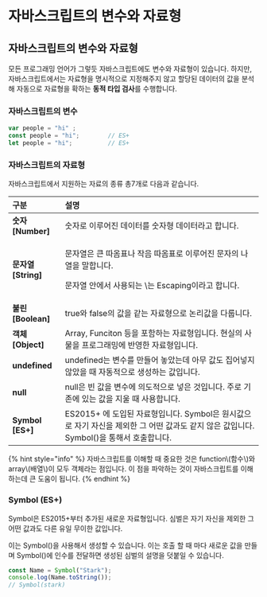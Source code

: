 # 자바스크립트의 변수와 자료형

## 자바스크립트의 변수와 자료형

 모든 프로그래밍 언어가 그렇듯 자바스크립트에도 변수와 자료형이 있습니다. 하지만, 자바스크립트에서는 자료형을 명시적으로 지정해주지 않고 할당된 데이터의 값을 분석해 자동으로 자료형을 확하는 **동적 타입 검사**를 수행합니다.

### 자바스크립트의 변수 

```javascript
var people = "hi" ;
const people = "hi";        // ES+
let people = "hi";          // ES+
```

### 자바스크립트의 자료형 

 자바스크립트에서 지원하는 자료의 종류 총7개로 다음과 같습니다.

<table>
  <thead>
    <tr>
      <th style="text-align:left">&#xAD6C;&#xBD84;</th>
      <th style="text-align:left">&#xC124;&#xBA85;</th>
    </tr>
  </thead>
  <tbody>
    <tr>
      <td style="text-align:left"><b>&#xC22B;&#xC790; [Number]</b>
      </td>
      <td style="text-align:left">&#xC22B;&#xC790;&#xB85C; &#xC774;&#xB8E8;&#xC5B4;&#xC9C4; &#xB370;&#xC774;&#xD130;&#xB97C;
        &#xC22B;&#xC790;&#xD615; &#xB370;&#xC774;&#xD130;&#xB77C;&#xACE0; &#xD569;&#xB2C8;&#xB2E4;.</td>
    </tr>
    <tr>
      <td style="text-align:left"><b>&#xBB38;&#xC790;&#xC5F4; [String]</b>
      </td>
      <td style="text-align:left">
        <p>&#xBB38;&#xC790;&#xC5F4;&#xC740; &#xD070; &#xB530;&#xC634;&#xD45C;&#xB098;
          &#xC791;&#xC74C; &#xB530;&#xC634;&#xD45C;&#xB85C; &#xC774;&#xB8E8;&#xC5B4;&#xC9C4;
          &#xBB38;&#xC790;&#xC758; &#xB098;&#xC5F4;&#xC744; &#xB9D0;&#xD569;&#xB2C8;&#xB2E4;.</p>
        <p>&#xBB38;&#xC790;&#xC5F4; &#xC548;&#xC5D0;&#xC11C; &#xC0AC;&#xC6A9;&#xB418;&#xB294;
          \&#xB294; Escaping&#xC774;&#xB77C;&#xACE0; &#xD569;&#xB2C8;&#xB2E4;.</p>
      </td>
    </tr>
    <tr>
      <td style="text-align:left"><b>&#xBD88;&#xB9B0; [Boolean]</b>
      </td>
      <td style="text-align:left">true&#xC640; false&#xC758; &#xAC12;&#xC744; &#xAC19;&#xB294; &#xC790;&#xB8CC;&#xD615;&#xC73C;&#xB85C;
        &#xB17C;&#xB9AC;&#xAC12;&#xC744; &#xB2E4;&#xB8F9;&#xB2C8;&#xB2E4;.</td>
    </tr>
    <tr>
      <td style="text-align:left"><b>&#xAC1D;&#xCCB4; [Object]</b>
      </td>
      <td style="text-align:left">Array, Funciton &#xB4F1;&#xC744; &#xD3EC;&#xD568;&#xD558;&#xB294; &#xC790;&#xB8CC;&#xD615;&#xC785;&#xB2C8;&#xB2E4;.
        &#xD604;&#xC2E4;&#xC758; &#xC0AC;&#xBB3C;&#xC744; &#xD504;&#xB85C;&#xADF8;&#xB798;&#xBC0D;&#xC5D0;
        &#xBC18;&#xC601;&#xD55C; &#xC790;&#xB8CC;&#xD615;&#xC785;&#xB2C8;&#xB2E4;.</td>
    </tr>
    <tr>
      <td style="text-align:left"><b>undefined</b>
      </td>
      <td style="text-align:left">undefined&#xB294; &#xBCC0;&#xC218;&#xB97C; &#xB9CC;&#xB4E4;&#xC5B4; &#xB193;&#xC558;&#xB294;&#xB370;
        &#xC544;&#xBB34; &#xAC12;&#xB3C4; &#xC9D1;&#xC5B4;&#xB123;&#xC9C0; &#xC54A;&#xC558;&#xC744;
        &#xB54C; &#xC790;&#xB3D9;&#xC801;&#xC73C;&#xB85C; &#xC0DD;&#xC131;&#xD558;&#xB294;
        &#xAC12;&#xC785;&#xB2C8;&#xB2E4;.</td>
    </tr>
    <tr>
      <td style="text-align:left"><b>null</b>
      </td>
      <td style="text-align:left">null&#xC740; &#xBE48; &#xAC12;&#xC744; &#xBCC0;&#xC218;&#xC5D0; &#xC758;&#xB3C4;&#xC801;&#xC73C;&#xB85C;
        &#xB123;&#xC740; &#xAC83;&#xC785;&#xB2C8;&#xB2E4;. &#xC8FC;&#xB85C; &#xAE30;&#xC874;&#xC5D0;
        &#xC788;&#xB294; &#xAC12;&#xC744; &#xC9C0;&#xC6B8; &#xB54C; &#xC0AC;&#xC6A9;&#xD569;&#xB2C8;&#xB2E4;.</td>
    </tr>
    <tr>
      <td style="text-align:left"><b>Symbol [ES+]</b>
      </td>
      <td style="text-align:left">ES2015+ &#xC5D0; &#xB3C4;&#xC785;&#xB41C; &#xC790;&#xB8CC;&#xD615;&#xC785;&#xB2C8;&#xB2E4;.
        Symbol&#xC740; &#xC6D0;&#xC2DC;&#xAC12;&#xC73C;&#xB85C; &#xC790;&#xAE30;
        &#xC790;&#xC2E0;&#xC744; &#xC81C;&#xC678;&#xD55C; &#xADF8; &#xC5B4;&#xB5A4;
        &#xAC12;&#xACFC;&#xB3C4; &#xAC19;&#xC9C0; &#xC54A;&#xC740; &#xAC12;&#xC785;&#xB2C8;&#xB2E4;.
        Symbol()&#xC744; &#xD1B5;&#xD574;&#xC11C; &#xD638;&#xCD9C;&#xD569;&#xB2C8;&#xB2E4;.</td>
    </tr>
  </tbody>
</table>{% hint style="info" %}
자바스크립트를 이해할 때 중요한 것은 function\(함수\)와 array\(배열\)이 모두 객체라는 점입니다. 이 점을 파악하는 것이 자바스크립트를 이해하는데 큰 도움이 됩니다.
{% endhint %}

### Symbol \(ES+\)

 Symbol은 ES2015+부터 추가된 새로운 자료형입니다. 심벌은 자기 자신을 제외한 그 어떤 값과도 다른 유일 무이한 값입니다.

 이는 Symbol\(\)을 사용해서 생성할 수 있습니다. 이는 호출 할 때 마다 새로운 값을 만들며 Symbol\(\)에 인수를 전달하면 생성된 심벌의 설명을 덧붙일 수 있습니다.

```javascript
const Name = Symbol("Stark");
console.log(Name.toString());
// Symbol(stark)
```

